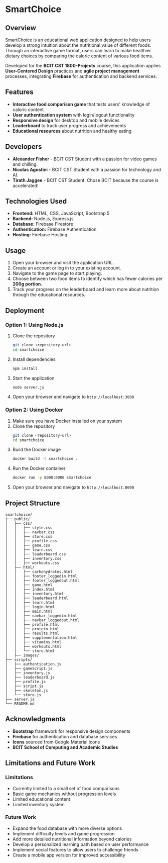 # SmartChoice

## Overview
SmartChoice is an educational web application designed to help users develop a strong intuition about the nutritional value of different foods. Through an interactive game format, users can learn to make healthier dietary choices by comparing the caloric content of various food items.

Developed for the **BCIT CST 1800-Projects** course, this application applies **User-Centered Design** practices and **agile project management** processes, integrating **Firebase** for authentication and backend services.

## Features
- **Interactive food comparison game** that tests users' knowledge of caloric content
- **User authentication system** with login/logout functionality
- **Responsive design** for desktop and mobile devices
- **Leaderboard** to track user progress and achievements
- **Educational resources** about nutrition and healthy eating

## Developers
- **Alexander Fisher** - BCIT CST Student with a passion for video games and chilling.
- **Nicolas Agostini** - BCIT CST Student with a passion for technology and AI.
- **Tirath Jaggee** - BCIT CST Student. Chose BCIT because the course is accelerated!

## Technologies Used
- **Frontend:** HTML, CSS, JavaScript, Bootstrap 5
- **Backend:** Node.js, Express.js
- **Database:** Firebase Firestore
- **Authentication:** Firebase Authentication
- **Hosting:** Firebase Hosting

## Usage
1. Open your browser and visit the application URL.
2. Create an account or log in to your existing account.
3. Navigate to the game page to start playing.
4. Choose between two food items to identify which has fewer calories per **200g portion**.
5. Track your progress on the leaderboard and learn more about nutrition through the educational resources.

## Deployment

### Option 1: Using Node.js
1. Clone the repository
   ```bash
   git clone <repository-url>
   cd smartchoice
   ```
2. Install dependencies
   ```bash
   npm install
   ```
3. Start the application
   ```bash
   node server.js
   ```
4. Open your browser and navigate to `http://localhost:3000`

### Option 2: Using Docker
1. Make sure you have Docker installed on your system
2. Clone the repository
   ```bash
   git clone <repository-url>
   cd smartchoice
   ```
3. Build the Docker image
   ```bash
   docker build -t smartchoice .
   ```
4. Run the Docker container
   ```bash
   docker run -p 8000:8000 smartchoice
   ```
5. Open your browser and navigate to `http://localhost:8000`

## Project Structure
```
smartchoice/
├── public/
│   ├── css/
│   │   ├── style.css
│   │   ├── navbar.css
│   │   ├── store.css
│   │   ├── profile.css
│   │   ├── game.css
│   │   ├── learn.css
│   │   ├── leaderboard.css
│   │   ├── inventory.css
│   │   ├── workouts.css
│   ├── html/
│   │   ├── carbohydrates.html
│   │   ├── footer_loggedin.html
│   │   ├── footer_loggedout.html
│   │   ├── game.html
│   │   ├── index.html
│   │   ├── inventory.html
│   │   ├── leaderboard.html
│   │   ├── learn.html
│   │   ├── login.html
│   │   ├── main.html
│   │   ├── navbar_loggedin.html
│   │   ├── navbar_loggedout.html
│   │   ├── profile.html
│   │   ├── protein.html
│   │   ├── results.html
│   │   ├── supplementation.html
│   │   ├── vitamins.html
│   │   ├── workouts.html
│   │   └── store.html
│   ├── images/
├── scripts/
│   ├── authentication.js
│   ├── gameScript.js
│   ├── inventory.js
│   ├── leaderboard.js
│   ├── profile.js
│   ├── script.js
│   ├── skeleton.js
│   └── store.js
├── server.js
└── README.md
```

## Acknowledgments
- **Bootstrap** framework for responsive design components
- **Firebase** for authentication and database services
- **Icons** sourced from Google Material Icons
- **BCIT School of Computing and Academic Studies**

## Limitations and Future Work
### Limitations
- Currently limited to a small set of food comparisons
- Basic game mechanics without progression levels
- Limited educational content
- Limited inventory system

### Future Work
- Expand the food database with more diverse options
- Implement difficulty levels and game progression
- Add more detailed nutritional information beyond calories
- Develop a personalized learning path based on user performance
- Implement social features to allow users to challenge friends
- Create a mobile app version for improved accessibility
